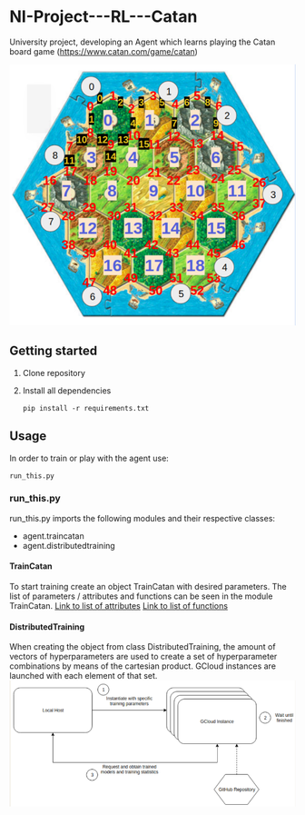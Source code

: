 # NI-Project---RL---Catan
University project, developing an Agent which learns playing the Catan board game (https://www.catan.com/game/catan)

<!-- Bild vom Board oder Ähnliches hinzufügen -->
![CatanBoard](https://github.com/angelogro/NI-Project---RL---Catan/blob/master/catan/images/CatanBoardRep.png)
## Getting started 
1. Clone repository 
2. Install all dependencies

    ```
    pip install -r requirements.txt
    ```

## Usage
In order to train or play with the agent use: 
```
run_this.py
```

### run_this.py
run_this.py imports the following modules and their respective classes:

* agent.traincatan
* agent.distributedtraining

#### TrainCatan
To start training create an object TrainCatan with desired parameters.
The list of parameters / attributes and functions can be seen in the module TrainCatan. 
[Link to list of attributes](https://github.com/angelogro/NI-Project---RL---Catan/blob/4e40bd5dd3f1c343d7866b5c2811d8f333189049/catan/agent/traincatan.py#L17-L88)
[Link to list of functions](https://github.com/angelogro/NI-Project---RL---Catan/blob/4e40bd5dd3f1c343d7866b5c2811d8f333189049/catan/agent/traincatan.py#L91-L120)



#### DistributedTraining
When creating the object from class DistributedTraining,
the amount of vectors of hyperparameters are used to create a set of hyperparameter combinations by means of the cartesian product. GCloud instances are launched with each element of that set.
![DistributedTraining](https://github.com/angelogro/NI-Project---RL---Catan/blob/master/catan/images/DistributedTraining.png)


